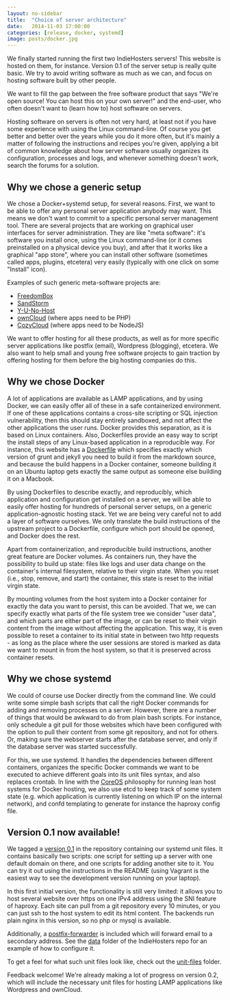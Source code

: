 ```yaml
---
layout: no-sidebar
title:  "Choice of server architecture"
date:   2014-11-03 17:00:00
categories: [release, docker, systemd]
image: posts/docker.jpg
---
```


We finally started running the first two IndieHosters servers! This website is hosted on them, for instance. Version 0.1 of the server setup
is really quite basic. We try to avoid writing software as much as we can, and focus on hosting software built by other people.

We want to fill the gap between the free software product that says "We're open source! You can host this on your own server!" and the
end-user, who often doesn't want to (learn how to) host software on servers.

Hosting software on servers is often not very hard, at least not if you have some experience with using the Linux command-line.
Of course you get better and better over the years while you do it more often, but it's mainly
a matter of following the instructions and recipes you're given, applying a bit of common knowledge about how server software usually
organizes its configuration, processes and logs, and whenever something doesn't work, search the forums for a solution.

## Why we chose a generic setup

We chose a Docker+systemd setup, for several reasons. First, we want to be able to offer any personal server application anybody may want.
This means we don't want to commit to a specific personal server management tool. There are several projects that are working on graphical
user interfaces for server administration. They are like "meta software": it's software you install once, using the Linux command-line (or
it comes preinstalled on a physical device you buy), and after that it works like a graphical "app store", where you can install other
software (sometimes called apps, plugins, etcetera) very easily (typically with one click on some "Install" icon).

Examples of such generic meta-software projects are:

* [FreedomBox](https://freedomboxfoundation.org/)
* [SandStorm](https://sandstorm.io)
* [Y-U-No-Host](https://yunohost.org/)
* [ownCloud](https://owncloud.org/) (where apps need to be PHP)
* [CozyCloud](https://cozy.io/) (where apps need to be NodeJS)

We want to offer hosting for all these products, as well as for more specific server applications like postfix (email), Wordpress (blogging),
etcetera. We also want to help small and young free software projects to gain traction by offering hosting for them before the big hosting
companies do this.

## Why we chose Docker

A lot of applications are available as LAMP applications, and by using Docker, we can easily offer all of these in a safe containerized
environment. If one of these applications contains a cross-site scripting or SQL injection vulnerability, then this should stay
entirely sandboxed,
and not affect the other applications the user runs. Docker provides this separation, as it is based on Linux containers. Also, Dockerfiles
provide an easy way to script the install steps of any Linux-based application in a reproducible way. For instance, this website has a
[Dockerfile](https://github.com/indiehosters/website/blob/source/Dockerfile) which specifies exactly which version of grunt and jekyll you need
to build it from the markdown source, and because the build happens in a Docker container, someone building it on an Ubuntu laptop gets exactly
the same output as someone else building it on a Macbook.

By using Dockerfiles to describe exactly, and reproducibly, which application and configuration get installed on a server,
we will be able to easily offer hosting for hundreds of personal server setups, on a generic application-agnostic hosting stack.
Yet we are being very careful not to add a layer of software ourselves. We only
translate the build instructions of the upstream project to a Dockerfile, configure which port should be opened, and Docker does the rest.

Apart from containerization, and reproducible build instructions, another great feature are Docker volumes. As containers run, they have the
possibility to build up state: files like logs and user data change on the container's internal filesystem, relative to their virgin state.
When you reset (i.e., stop, remove, and start) the container, this state is reset to the initial virgin state.

By mounting volumes from the host system into a Docker container for exactly the data you want to persist, this can be avoided. That we, we can
specify exactly what parts of the file system tree we consider "user data", and which parts are either part of the image, or can be reset
to their virgin content from the image without affecting the application. This way, it is even possible to reset a container to its initial
state in between two http requests - as long as the place where the user sessions are stored is marked as data we want to mount in from the
host system, so that it is preserved across container resets.

## Why we chose systemd

We could of course use Docker directly from the command line. We could write some simple bash scripts that call the right Docker commands
for adding and removing processes on a server. However, there are a number of things that would be awkward to do from plain bash scripts.
For instance, only schedule a git pull for those websites which have been configured with the option to pull their content from some git
repository, and not for others. Or, making sure the webserver starts after the database server, and only if the database server was started
successfully.

For this, we use systemd. It handles the dependencies between different containers, organizes the specific Docker commands we want to be
executed to achieve different goals into its unit files syntax, and also replaces crontab. In line with the [CoreOS](https://coreos.com/)
philosophy for running lean host systems for Docker hosting, we also use etcd to keep track of some system state (e.g. which application
is currently listening on which IP on the internal network), and confd templating to generate for instance the haproxy config file.

## Version 0.1 now available!

We tagged a [version 0.1](https://github.com/indiehosters/indiehosters/releases) in the repository containing our systemd unit files.
It contains basically two scripts: one
script for setting up a server with one default domain on there, and one scripts for adding another site to it. You can try it out
using the instructions in the README (using Vagrant is the easiest way to see the development version running on your laptop).

In this first initial version, the functionality is still very limited: it allows you to host several website over https on one IPv4
address using the SNI feature of haproxy. Each site can pull from a git repository every 10 minutes, or you can just ssh to the host
system to edit its html content. The backends run plain nginx in this version, so no php or mysql is available.

Additionally, a [postfix-forwarder](https://github.com/indiehosters/dockerfiles/blob/master/server-wide/postfix/Dockerfile) is included
which will forward email to a secondary address.
See the [data](https://github.com/indiehosters/indiehosters/tree/master/data/server-wide/postfix) folder of the IndieHosters repo for an example of how to configure it.

To get a feel for what such unit files look like, check out the [unit-files](https://github.com/indiehosters/indiehosters/blob/master/unit-files/wordpress%40.service) folder.

Feedback welcome! We're already making a lot of progress on version 0.2, which will include the necessary unit files for hosting LAMP applications like Wordpress and ownCloud.
